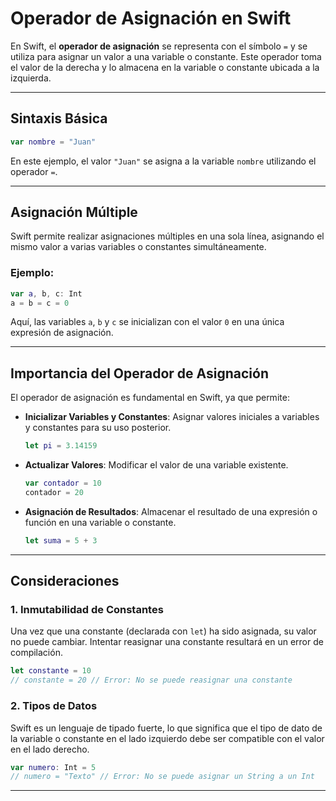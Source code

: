 # Operador de Asignación en Swift

En Swift, el **operador de asignación** se representa con el símbolo `=` y se utiliza para asignar un valor a una variable o constante. Este operador toma el valor de la derecha y lo almacena en la variable o constante ubicada a la izquierda.

---

## Sintaxis Básica

```swift
var nombre = "Juan"
```

En este ejemplo, el valor `"Juan"` se asigna a la variable `nombre` utilizando el operador `=`.

---

## Asignación Múltiple

Swift permite realizar asignaciones múltiples en una sola línea, asignando el mismo valor a varias variables o constantes simultáneamente.

### Ejemplo:

```swift
var a, b, c: Int
a = b = c = 0
```

Aquí, las variables `a`, `b` y `c` se inicializan con el valor `0` en una única expresión de asignación.

---

## Importancia del Operador de Asignación

El operador de asignación es fundamental en Swift, ya que permite:

- **Inicializar Variables y Constantes**: Asignar valores iniciales a variables y constantes para su uso posterior.

    ```swift
    let pi = 3.14159
    ```

- **Actualizar Valores**: Modificar el valor de una variable existente.

    ```swift
    var contador = 10
    contador = 20
    ```

- **Asignación de Resultados**: Almacenar el resultado de una expresión o función en una variable o constante.

    ```swift
    let suma = 5 + 3
    ```

---

## Consideraciones

### 1. Inmutabilidad de Constantes

Una vez que una constante (declarada con `let`) ha sido asignada, su valor no puede cambiar. Intentar reasignar una constante resultará en un error de compilación.

```swift
let constante = 10
// constante = 20 // Error: No se puede reasignar una constante
```

### 2. Tipos de Datos

Swift es un lenguaje de tipado fuerte, lo que significa que el tipo de dato de la variable o constante en el lado izquierdo debe ser compatible con el valor en el lado derecho.

```swift
var numero: Int = 5
// numero = "Texto" // Error: No se puede asignar un String a un Int
```

---



